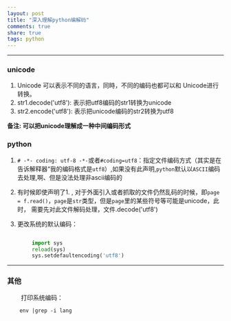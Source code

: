 ```yaml
---
layout: post
title: "深入理解python编解码"
comments: true
share: true
tags: python
---
```


---
### unicode
1. Unicode 可以表示不同的语言，同時，不同的编码也都可以和 Unicode进行转换。
2. str1.decode('utf8'): 表示把utf8编码的str1转换为unicode
3. str2.encode('utf8'): 表示把unicode编码的str2转换为utf8

**备注: 可以把unicode理解成一种中间编码形式**

### python 

1. `# -*- coding: utf-8 -*-`或者`#coding=utf8`：指定文件编码方式（其实是在告诉解释器“我的编码格式是`utf8`）,如果没有此声明,`python`默认以`ASCII`编码去处理,啊、但是没法处理非ascii编码的

2.  有时候即使声明了1. , 对于外面引入或者抓取的文件仍然乱码的时候，即`page = f.read()`，`page`是`str`类型，但是`page`里的某些符号等可能是unicode，此时， 需要先对此文件解码处理，文件.decode('utf8')

3.  更改系统的默认编码：

```python

        import sys
        reload(sys)
        sys.setdefaultencoding('utf8')

```

---
### 其他
&emsp;&emsp; 打印系统编码： 

        env |grep -i lang



 
 
